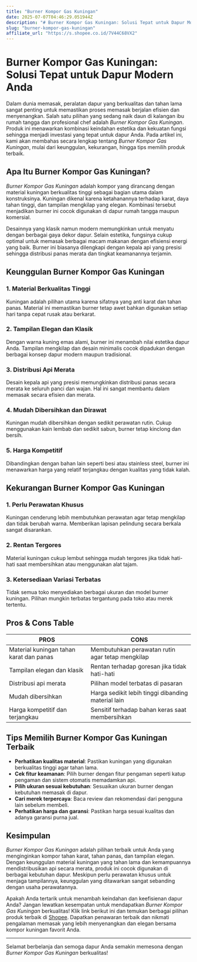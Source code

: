 ```yaml
---
title: "Burner Kompor Gas Kuningan"
date: 2025-07-07T04:46:29.051944Z
description: "# Burner Kompor Gas Kuningan: Solusi Tepat untuk Dapur Modern Anda..."
slug: "burner-kompor-gas-kuningan"
affiliate_url: "https://s.shopee.co.id/7V44C68VX2"
---
```

# Burner Kompor Gas Kuningan: Solusi Tepat untuk Dapur Modern Anda

Dalam dunia memasak, peralatan dapur yang berkualitas dan tahan lama sangat penting untuk memastikan proses memasak berjalan efisien dan menyenangkan. Salah satu pilihan yang sedang naik daun di kalangan ibu rumah tangga dan profesional chef adalah *Burner Kompor Gas Kuningan*. Produk ini menawarkan kombinasi keindahan estetika dan kekuatan fungsi sehingga menjadi investasi yang tepat untuk dapur Anda. Pada artikel ini, kami akan membahas secara lengkap tentang *Burner Kompor Gas Kuningan*, mulai dari keunggulan, kekurangan, hingga tips memilih produk terbaik.

## Apa Itu Burner Kompor Gas Kuningan?

*Burner Kompor Gas Kuningan* adalah kompor yang dirancang dengan material kuningan berkualitas tinggi sebagai bagian utama dalam konstruksinya. Kuningan dikenal karena ketahanannya terhadap karat, daya tahan tinggi, dan tampilan mengkilap yang elegan. Kombinasi tersebut menjadikan burner ini cocok digunakan di dapur rumah tangga maupun komersial.

Desainnya yang klasik namun modern memungkinkan untuk menyatu dengan berbagai gaya dekor dapur. Selain estetika, fungsinya cukup optimal untuk memasak berbagai macam makanan dengan efisiensi energi yang baik. Burner ini biasanya dilengkapi dengan kepala api yang presisi sehingga distribusi panas merata dan tingkat keamanannya terjamin.

## Keunggulan Burner Kompor Gas Kuningan

### 1. Material Berkualitas Tinggi

Kuningan adalah pilihan utama karena sifatnya yang anti karat dan tahan panas. Material ini memastikan burner tetap awet bahkan digunakan setiap hari tanpa cepat rusak atau berkarat.

### 2. Tampilan Elegan dan Klasik

Dengan warna kuning emas alami, burner ini menambah nilai estetika dapur Anda. Tampilan mengkilap dan desain minimalis cocok dipadukan dengan berbagai konsep dapur modern maupun tradisional.

### 3. Distribusi Api Merata

Desain kepala api yang presisi memungkinkan distribusi panas secara merata ke seluruh panci dan wajan. Hal ini sangat membantu dalam memasak secara efisien dan merata.

### 4. Mudah Dibersihkan dan Dirawat

Kuningan mudah dibersihkan dengan sedikit perawatan rutin. Cukup menggunakan kain lembab dan sedikit sabun, burner tetap kinclong dan bersih.

### 5. Harga Kompetitif

Dibandingkan dengan bahan lain seperti besi atau stainless steel, burner ini menawarkan harga yang relatif terjangkau dengan kualitas yang tidak kalah.

## Kekurangan Burner Kompor Gas Kuningan

### 1. Perlu Perawatan Khusus

Kuningan cenderung lebih membutuhkan perawatan agar tetap mengkilap dan tidak berubah warna. Memberikan lapisan pelindung secara berkala sangat disarankan.

### 2. Rentan Tergores

Material kuningan cukup lembut sehingga mudah tergores jika tidak hati-hati saat membersihkan atau menggunakan alat tajam.

### 3. Ketersediaan Variasi Terbatas

Tidak semua toko menyediakan berbagai ukuran dan model burner kuningan. Pilihan mungkin terbatas tergantung pada toko atau merek tertentu.

## Pros & Cons Table

| **PROS** | **CONS** |
|---|---|
| Material kuningan tahan karat dan panas | Membutuhkan perawatan rutin agar tetap mengkilap |
| Tampilan elegan dan klasik | Rentan terhadap goresan jika tidak hati-hati |
| Distribusi api merata | Pilihan model terbatas di pasaran |
| Mudah dibersihkan | Harga sedikit lebih tinggi dibanding material lain |
| Harga kompetitif dan terjangkau | Sensitif terhadap bahan keras saat membersihkan |

## Tips Memilih Burner Kompor Gas Kuningan Terbaik

- **Perhatikan kualitas material**: Pastikan kuningan yang digunakan berkualitas tinggi agar tahan lama.
- **Cek fitur keamanan**: Pilih burner dengan fitur pengaman seperti katup pengaman dan sistem otomatis memadamkan api.
- **Pilih ukuran sesuai kebutuhan**: Sesuaikan ukuran burner dengan kebutuhan memasak di dapur.
- **Cari merek terpercaya**: Baca review dan rekomendasi dari pengguna lain sebelum membeli.
- **Perhatikan harga dan garansi**: Pastikan harga sesuai kualitas dan adanya garansi purna jual.

## Kesimpulan

*Burner Kompor Gas Kuningan* adalah pilihan terbaik untuk Anda yang menginginkan kompor tahan karat, tahan panas, dan tampilan elegan. Dengan keunggulan material kuningan yang tahan lama dan kemampuannya mendistribusikan api secara merata, produk ini cocok digunakan di berbagai kebutuhan dapur. Meskipun perlu perawatan khusus untuk menjaga tampilannya, keunggulan yang ditawarkan sangat sebanding dengan usaha perawatannya.

Apakah Anda tertarik untuk menambah keindahan dan keefisienan dapur Anda? Jangan lewatkan kesempatan untuk mendapatkan *Burner Kompor Gas Kuningan* berkualitas! Klik link berikut ini dan temukan berbagai pilihan produk terbaik di [Shopee](https://s.shopee.co.id/7V44C68VX2). Dapatkan penawaran terbaik dan nikmati pengalaman memasak yang lebih menyenangkan dan elegan bersama kompor kuningan favorit Anda.

---

Selamat berbelanja dan semoga dapur Anda semakin memesona dengan *Burner Kompor Gas Kuningan* berkualitas!
